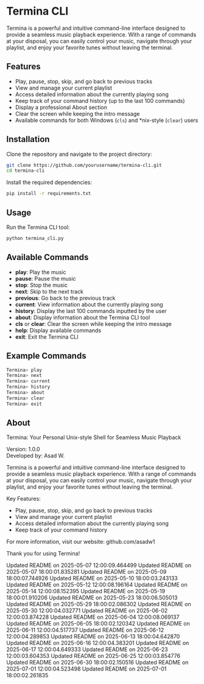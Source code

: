 # Termina CLI

Termina is a powerful and intuitive command-line interface designed to provide a seamless music playback experience. With a range of commands at your disposal, you can easily control your music, navigate through your playlist, and enjoy your favorite tunes without leaving the terminal.

## Features

- Play, pause, stop, skip, and go back to previous tracks
- View and manage your current playlist
- Access detailed information about the currently playing song
- Keep track of your command history (up to the last 100 commands)
- Display a professional About section
- Clear the screen while keeping the intro message
- Available commands for both Windows (`cls`) and *nix-style (`clear`) users

## Installation

Clone the repository and navigate to the project directory:

```bash
git clone https://github.com/yourusername/termina-cli.git
cd termina-cli
```

Install the required dependencies:

```bash
pip install -r requirements.txt
```

## Usage

Run the Termina CLI tool:

```bash
python termina_cli.py
```

## Available Commands

- **play**: Play the music
- **pause**: Pause the music
- **stop**: Stop the music
- **next**: Skip to the next track
- **previous**: Go back to the previous track
- **current**: View information about the currently playing song
- **history**: Display the last 100 commands inputted by the user
- **about**: Display information about the Termina CLI tool
- **cls** or **clear**: Clear the screen while keeping the intro message
- **help**: Display available commands
- **exit**: Exit the Termina CLI

## Example Commands

```bash
Termina> play
Termina> next
Termina> current
Termina> history
Termina> about
Termina> clear
Termina> exit
```

## About

Termina: Your Personal Unix-style Shell for Seamless Music Playback

Version: 1.0.0  
Developed by: Asad W.

Termina is a powerful and intuitive command-line interface designed to provide a seamless music playback experience. With a range of commands at your disposal, you can easily control your music, navigate through your playlist, and enjoy your favorite tunes without leaving the terminal.

Key Features:
- Play, pause, stop, skip, and go back to previous tracks
- View and manage your current playlist
- Access detailed information about the currently playing song
- Keep track of your command history

For more information, visit our website: github.com/asadw1 


Thank you for using Termina!

Updated README on 2025-05-07 12:00:09.464499
Updated README on 2025-05-07 18:00:01.835281
Updated README on 2025-05-09 18:00:07.744926
Updated README on 2025-05-10 18:00:03.243133
Updated README on 2025-05-12 12:00:08.196164
Updated README on 2025-05-14 12:00:08.152395
Updated README on 2025-05-19 18:00:01.910206
Updated README on 2025-05-23 18:00:06.505013
Updated README on 2025-05-29 18:00:02.086302
Updated README on 2025-05-30 12:00:04.032771
Updated README on 2025-06-02 12:00:03.874228
Updated README on 2025-06-04 12:00:08.069137
Updated README on 2025-06-05 18:00:02.120342
Updated README on 2025-06-11 12:00:04.517737
Updated README on 2025-06-12 12:00:04.289853
Updated README on 2025-06-13 18:00:04.642870
Updated README on 2025-06-16 12:00:04.383201
Updated README on 2025-06-17 12:00:04.649333
Updated README on 2025-06-23 12:00:03.604353
Updated README on 2025-06-25 12:00:03.854776
Updated README on 2025-06-30 18:00:02.150516
Updated README on 2025-07-01 12:00:04.523498
Updated README on 2025-07-01 18:00:02.261835